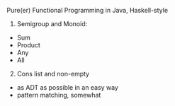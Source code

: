 Pure(er) Functional Programming in Java, Haskell-style

1. Semigroup and Monoid:
* Sum
* Product
* Any
* All

2. Cons list and non-empty
* as ADT as possible in an easy way
* pattern matching, somewhat

